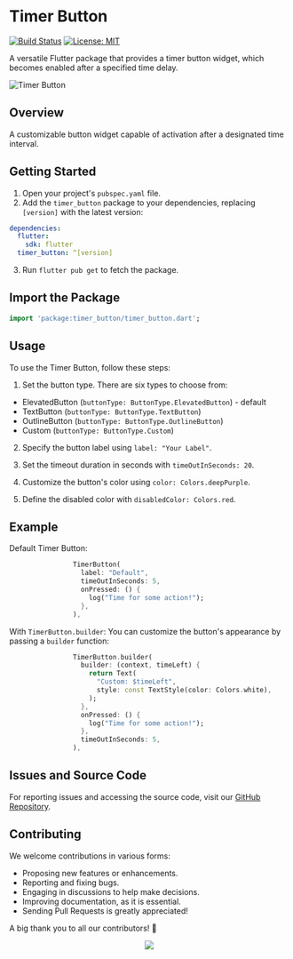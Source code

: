 # Timer Button

[![Build Status](https://img.shields.io/badge/build-2.1.0-brightgreen)](repo_link)
[![License: MIT](https://img.shields.io/badge/license-MIT-blue.svg)](https://opensource.org/licenses/MIT)

A versatile Flutter package that provides a timer button widget, which becomes enabled after a specified time delay.

![Timer Button](https://cdn-images-1.medium.com/max/640/1*NhgmN1C4ltcQA-o34SYbIQ.gif)

## Overview

A customizable button widget capable of activation after a designated time interval.

## Getting Started

1. Open your project's `pubspec.yaml` file.
2. Add the `timer_button` package to your dependencies, replacing `[version]` with the latest
   version:

```yaml
dependencies:
  flutter:
    sdk: flutter
  timer_button: ^[version]
```

3. Run `flutter pub get` to fetch the package.

## Import the Package

```dart
import 'package:timer_button/timer_button.dart';
```

## Usage

To use the Timer Button, follow these steps:

1. Set the button type. There are six types to choose from:

- ElevatedButton (`buttonType: ButtonType.ElevatedButton`) - default
- TextButton (`buttonType: ButtonType.TextButton`)
- OutlineButton (`buttonType: ButtonType.OutlineButton`)
- Custom (`buttonType: ButtonType.Custom`)

2. Specify the button label using `label: "Your Label"`.

3. Set the timeout duration in seconds with `timeOutInSeconds: 20`.

4. Customize the button's color using `color: Colors.deepPurple`.

5. Define the disabled color with `disabledColor: Colors.red`.

## Example

Default Timer Button:
```dart
                TimerButton(
                  label: "Default",
                  timeOutInSeconds: 5,
                  onPressed: () {
                    log("Time for some action!");
                  },
                ),
```

With `TimerButton.builder`: You can customize the button's appearance by passing a `builder` function:
```dart
                TimerButton.builder(
                  builder: (context, timeLeft) {
                    return Text(
                      "Custom: $timeLeft",
                      style: const TextStyle(color: Colors.white),
                    );
                  },
                  onPressed: () {
                    log("Time for some action!");
                  },
                  timeOutInSeconds: 5,
                ),
```

## Issues and Source Code

For reporting issues and accessing the source code, visit our [GitHub Repository](repo_link).

## Contributing

We welcome contributions in various forms:

- Proposing new features or enhancements.
- Reporting and fixing bugs.
- Engaging in discussions to help make decisions.
- Improving documentation, as it is essential.
- Sending Pull Requests is greatly appreciated!

A big thank you to all our contributors! 🙌

<div align="center">
  <a href="https://github.com/ProjectAJ14/timer_button/graphs/contributors">
    <img src="https://contrib.rocks/image?repo=ProjectAJ14/timer_button" />
  </a>
</div>

[repo_link]: https://github.com/ProjectAJ14/timer_button

